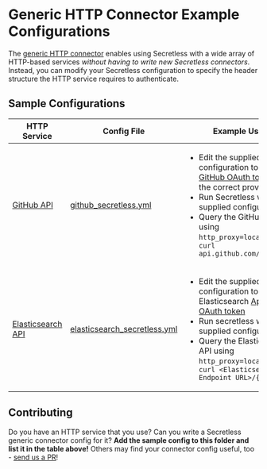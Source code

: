# Generic HTTP Connector Example Configurations

The [generic HTTP connector](../../internal/plugin/connectors/http/generic/README.md)
enables using Secretless with a wide array of HTTP-based services _without
having to write new Secretless connectors_. Instead, you can modify your
Secretless configuration to specify the header structure the HTTP service
requires to authenticate.

## Sample Configurations

|HTTP Service|Config File|Example Usage|
|---|---|---|
|[GitHub API](https://developer.github.com/v3/)|[github_secretless.yml](./github_secretless.yml)|<ul><li>Edit the supplied configuration to get your [GitHub OAuth token](https://developer.github.com/v3/#oauth2-token-sent-in-a-header) from the correct provider/path.</li><li>Run Secretless with the supplied configuration</li><li>Query the GitHub API using `http_proxy=localhost:8081 curl api.github.com/{request}`</li></ul>|
|[Elasticsearch API](https://www.elastic.co/guide/en/elasticsearch/reference/current)|[elasticsearch_secretless.yml](./elasticsearch_secretless.yml)|<ul><li>Edit the supplied configuration to get your Elasticsearch [Api Key](https://www.elastic.co/guide/en/elasticsearch/reference/current/security-api-create-api-key.html) or [OAuth token](https://www.elastic.co/guide/en/elasticsearch/reference/current/security-api-get-token.html)</li><li>Run secretless with the supplied configuration(s)</li><li>Query the Elasticsearch API using `http_proxy=localhost:9020 curl <Elasticsearch Endpoint URL>/{Request}`</li></ul>

## Contributing

Do you have an HTTP service that you use? Can you write a Secretless generic
connector config for it? **Add the sample config to this folder and list it in
the table above!** Others may find your connector config useful, too - [send us
a PR](https://github.com/cyberark/community/blob/master/CONTRIBUTING.md#contribution-workflow)!
